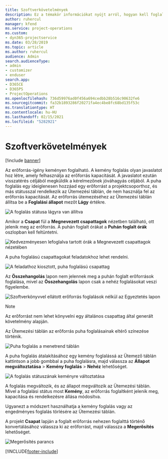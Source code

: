 ```yaml
---
title: Szoftverkövetelmények
description: Ez a témakör információkat nyújt arról, hogyan kell foglalni a követelményeket.
author: ruhercul
manager: kfend
ms.service: project-operations
ms.custom:
- dyn365-projectservice
ms.date: 03/28/2019
ms.topic: article
ms.author: ruhercul
audience: Admin
search.audienceType:
- admin
- customizer
- enduser
search.app:
- D365CE
- D365PS
- ProjectOperations
ms.openlocfilehash: 736d59976ad0f456a694cedbb28b516c90632fe6
ms.sourcegitcommit: fa32b1893286f20271fa4ec4be8fc68bd135f53c
ms.translationtype: HT
ms.contentlocale: hu-HU
ms.lasthandoff: 02/15/2021
ms.locfileid: "5282921"
---
```

# <a name="soft-book-requirements"></a>Szoftverkövetelmények

[!include [banner](../includes/psa-now-project-operations.md)]

Az erőforrás-igény keményen foglalható. A kemény foglalás olyan javaslatot hoz létre, amely felhasználja az erőforrás kapacitását. A javaslatot ezután visszatérés céljából megküldik a kérelmezőnek jóváhagyás céljából. A puha foglalás egy ideiglenesen hozzáad egy erőforrást a projektcsoporthoz, és más státusszal rendelkezik az Ütemezési táblán, de nem használja fel az erőforrás kapacitását. Az erőforrás ütemezéséhez az Ütemezési táblán állítsa be a **Foglalási állapot** mezőt **Lágy** értékre.

![A foglalás státusa lágyra van állítva](media/Resource-Management-image77.png)

Amikor a **Csapat** fül a **Megnevezett csapattagok** nézetben található, ott jelenik meg az erőforrás. A puhán foglalt órákat a **Puhán foglalt órák** oszlopban kell feltüntetni.

![Kedvezményesen lefoglalva tartott órák a Megnevezett csapattagok nézetében](media/Resource-Management-image78.png)

A puha foglalású csapattagokat feladatokhoz lehet rendelni.

![A feladathoz kiosztott, puha foglalású csapattag](media/Resource-Management-image79.png)

Az **Összehangolás** lapon nem jelennek meg a puhán foglalt erőforrások foglalása, mivel az **Összehangolás** lapon csak a nehéz foglalásokat veszi figyelembe.

![Szoftverkönyvvel ellátott erőforrás foglalások nélkül az Egyeztetés lapon](media/Resource-Management-image80.png)

> [!NOTE]
> Az erőforrást nem lehet könyvelni egy általános csapattag által generált követelmény alapján.

Az Ütemezési táblán az erőforrás puha foglalásainak eltérő színezése történik.

![Puha foglalás a menetrend táblán](media/Resource-Management-image81.png)

A puha foglalás átalakításához egy kemény foglalássá az Ütemező táblán kattintson a jobb gombbal a puha foglalásra, majd válassza az **Állapot megváltoztatása** \> **Kemény foglalás** \> **Nehéz** lehetőséget.

![A foglalás státuszának keményre változtatása](media/Resource-Management-image82.png)

A foglalás megváltozik, és az állapot megváltozik az Ütemezési táblán. Mivel a foglalási státus most **Kemény**, az erőforrás foglaltként jelenik meg, kapacitása és rendelkezésre állása módosítva.

Ugyanezt a módszert használhatja a kemény foglalás vagy az engedményes foglalás törlésére az Ütemezési táblán.

A projekt **Csapat** lapján a foglalt erőforrás nehezen foglalttá történő konvertálásához válassza ki az erőforrást, majd válassza a **Megerősítés** lehetőséget.

![Megerősítés parancs](media/Resource-Management-image83.png)


[!INCLUDE[footer-include](../includes/footer-banner.md)]